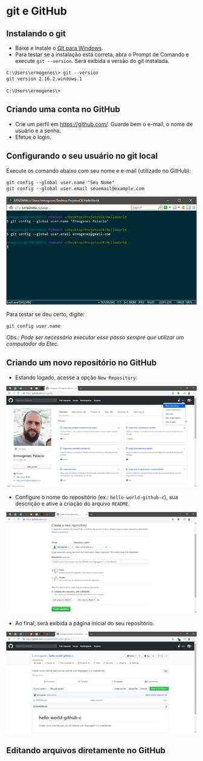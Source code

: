 # git e GitHub

## Instalando o git

* Baixe e instale o [Git para Windows](https://git-scm.com/download/win).
* Para testar se a instalação está correta, abra o Prompt de Comando e execute `git --version`. Será exibida a versão do git instalada.

```
C:\Users\ermogenes\> git --version
git version 2.16.2.windows.1

C:\Users\ermogenes\> 
```

## Criando uma conta no GitHub

* Crie um perfil em https://github.com/. Guarde bem o e-mail, o nome de usuário e a senha.
* Efetue o login.

## Configurando o seu usuário no git local

Execute os comando abaixo com seu nome e e-mail (utilizado no GitHub):

```
git config --global user.name "Seu Nome"
git config --global user.email seuemail@example.com
```

![](git-config.png)

Para testar se deu certo, digite:

```
git config user.name
```

_Obs.: Pode ser necessário executar esse passo sempre que utilizar um computador da Etec._

## Criando um novo repositório no GitHub

* Estando logado, acesse a opção `New Repository`:

![](git-new-repository.png)

* Configure o nome do repositório (ex.: `hello-world-github-c`), sua descrição e ative a criação do arquivo `README`.

![](git-new-repository-options.png)

* Ao final, será exibida a página inicial do seu repositório.

![](git-new-repository-inicial.png)

## Editando arquivos diretamente no GitHub

